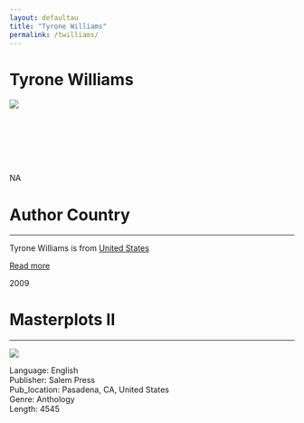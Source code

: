 ```yaml
---
layout: defaultau
title: "Tyrone Williams"
permalink: /twilliams/
---
```

<!-- partial:index.partial.html -->
<div class="content">
    <h1>Tyrone Williams</h1>
    <div class="quote">
        <div><img src="https://d1tdv5xoeixo5.cloudfront.net/sites/vqr.virginia.edu/files/person-images/6918_Tyrone-Williams.jpg" class="logo"></div>
    </div>
    <div class="timeline">
        <div style="padding-bottom:100px;"></div>
        <div class="block">
            <div class="date right"><p class="right"> NA </p></div>
            <div class="dot"></div>
            <div class="left first">
            <div class="author_country">
                <h1>Author Country</h1><hr>
          <div class="aclocation">  <p> Tyrone Williams is from <a href="{{ site.baseurl }}/1"> United States</a></p></div>
              <div class="acreadmore">  <a href="#" target="_blank">Read more</a></div>
            </div>
            </div>
        </div>
        <div class="block">
            <div class="date left"><p class="left">2009</p></div>
            <div class="dot"></div>
            <div class="right hide">
                <h1>Masterplots II</h1><hr>
                <p><img src="https://salempress.com/Media/SalemPress/books/african_american_lit.jpg"></p>
                <p>Language: English <br/>
                Publisher: Salem Press<br/>
                Pub_location: Pasadena, CA, United States<br/>
                Genre: Anthology<br/>
                Length: 4545</p>
            </div>
        </div>
        <div style="padding-bottom:100px;"></div>
    </div>
  <!-- partial -->
<script src='https://cdnjs.cloudflare.com/ajax/libs/jquery/3.1.1/jquery.min.js'></script><script  src="{{ site.baseurl }}/assets/js/authorscript.js"></script>